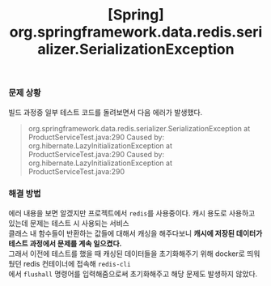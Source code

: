 ﻿---
toc: true
title:  "[Spring] org.springframework.data.redis.serializer.SerializationException"
last_modified_at:   2023-07-25
categories : Project
excerpt: ""
image: ""
sitemap :
  changefreq : weekly
  priority : 1.0
use_math: true
published: true
---

### 문제 상황
빌드 과정중 일부 테스트 코드를 돌려보면서 다음 에러가 발생했다.<br>
> org.springframework.data.redis.serializer.SerializationException at ProductServiceTest.java:290
        Caused by: org.hibernate.LazyInitializationException at ProductServiceTest.java:290
        Caused by: org.hibernate.LazyInitializationException at ProductServiceTest.java:290

### 해결 방법
에러 내용을 보면 알겠지만 프로젝트에서 `redis`를 사용중이다. 캐시 용도로 사용하고 있는데 문제는 테스트 시 사용되는 서비스<br>
클래스 내 함수들이 반환하는 값들에 대해서 캐싱을 해주다보니 **캐시에 저장된 데이터가 테스트 과정에서 문제를 계속 일으켰다.**<br>
그래서 이전에 테스트를 했을 때 캐싱된 데이터들을 초기화해주기 위해 docker로 띄워뒀던 redis 컨테이너에 접속해 `redis-cli`<br>
에서 `flushall` 명령어를 입력해줌으로써 초기화해주고 해당 문제도 발생하지 않았다.

